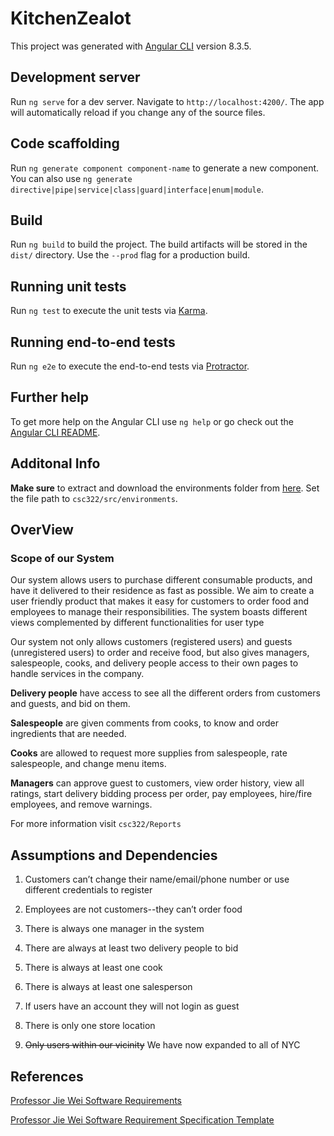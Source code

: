 # KitchenZealot

This project was generated with [Angular CLI](https://github.com/angular/angular-cli) version 8.3.5.

## Development server

Run `ng serve` for a dev server. Navigate to `http://localhost:4200/`. The app will automatically reload if you change any of the source files.

## Code scaffolding

Run `ng generate component component-name` to generate a new component. You can also use `ng generate directive|pipe|service|class|guard|interface|enum|module`.

## Build

Run `ng build` to build the project. The build artifacts will be stored in the `dist/` directory. Use the `--prod` flag for a production build.

## Running unit tests

Run `ng test` to execute the unit tests via [Karma](https://karma-runner.github.io).

## Running end-to-end tests

Run `ng e2e` to execute the end-to-end tests via [Protractor](http://www.protractortest.org/).

## Further help

To get more help on the Angular CLI use `ng help` or go check out the [Angular CLI README](https://github.com/angular/angular-cli/blob/master/README.md).

## Additonal Info

**Make sure** to extract and download the environments folder from [here](https://drive.google.com/file/d/1tGNdjRjlrCBNHutG-iosvuh5GpbbpKD5/view?usp=sharing). Set the file path to `csc322/src/environments`.

## OverView

### Scope of our System
Our system allows users to purchase different consumable products, and have it delivered to their residence as fast as possible. We aim to create a user friendly product that makes it easy for customers to order food and employees to manage their responsibilities. The system boasts different views complemented by different functionalities for user type

Our system not only allows customers (registered users) and guests (unregistered users) to order and receive food, but also gives managers, salespeople, cooks, and delivery people access to their own pages to handle services in the company. 

**Delivery people** have access to see all the different orders from customers and guests, and bid on them.

**Salespeople** are given comments from cooks, to know and order ingredients that are needed. 

**Cooks** are allowed to request more supplies from salespeople, rate salespeople, and change menu items. 

**Managers** can approve guest to customers, view order history, view all ratings, start delivery bidding process per order, pay employees, hire/fire employees, and remove warnings.

For more information visit `csc322/Reports`

##  Assumptions and Dependencies

1. Customers can’t change their name/email/phone number or use different credentials to register

2. Employees are not customers--they can’t order food

3. There is always one manager in the system

4. There are always at least two delivery people to bid

5. There is always at least one cook

6. There is always at least one salesperson

7. If users have an account they will not login as guest

8. There is only one store location

9. ~~Only users within our vicinity~~ We have now expanded to all of NYC

## References

[Professor Jie Wei Software Requirements](http://www-cs.ccny.cuny.edu/~csjie/322/f19/proj_req_f19.docx)

[Professor Jie Wei Software Requirement Specification Template](http://www-cs.ccny.cuny.edu/~csjie/322/spec_sample.pdf)